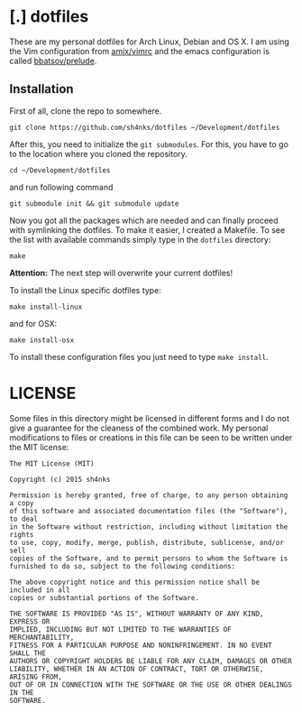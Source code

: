 # [.] dotfiles

These are my personal dotfiles for Arch Linux, Debian and OS X.
I am using the Vim configuration from
[amix/vimrc](https://github.com/amix/vimrc) and the emacs configuration is
called [bbatsov/prelude](https://github.com/bbatsov/prelude).

## Installation

First of all, clone the repo to somewhere.

    git clone https://github.com/sh4nks/dotfiles ~/Development/dotfiles

After this, you need to initialize the `git submodules`. For this, you have to
go to the location where you cloned the repository.

    cd ~/Development/dotfiles

and run following command

    git submodule init && git submodule update

Now you got all the packages which are needed and can finally proceed with
symlinking the dotfiles. To make it easier, I created a Makefile. To see
the list with available commands simply type in the `dotfiles` directory:

    make


**Attention:** The next step will overwrite your current dotfiles!

To install the Linux specific dotfiles type:

    make install-linux

and for OSX:

    make install-osx



To install these configuration files you just need to type `make install`.


# LICENSE

Some files in this directory might be licensed in different forms and I do not
give a guarantee for the cleaness of the combined work.  My personal
modifications to files or creations in this file can be seen to be written
under the MIT license:


    The MIT License (MIT)

    Copyright (c) 2015 sh4nks

    Permission is hereby granted, free of charge, to any person obtaining a copy
    of this software and associated documentation files (the "Software"), to deal
    in the Software without restriction, including without limitation the rights
    to use, copy, modify, merge, publish, distribute, sublicense, and/or sell
    copies of the Software, and to permit persons to whom the Software is
    furnished to do so, subject to the following conditions:

    The above copyright notice and this permission notice shall be included in all
    copies or substantial portions of the Software.

    THE SOFTWARE IS PROVIDED "AS IS", WITHOUT WARRANTY OF ANY KIND, EXPRESS OR
    IMPLIED, INCLUDING BUT NOT LIMITED TO THE WARRANTIES OF MERCHANTABILITY,
    FITNESS FOR A PARTICULAR PURPOSE AND NONINFRINGEMENT. IN NO EVENT SHALL THE
    AUTHORS OR COPYRIGHT HOLDERS BE LIABLE FOR ANY CLAIM, DAMAGES OR OTHER
    LIABILITY, WHETHER IN AN ACTION OF CONTRACT, TORT OR OTHERWISE, ARISING FROM,
    OUT OF OR IN CONNECTION WITH THE SOFTWARE OR THE USE OR OTHER DEALINGS IN THE
    SOFTWARE.
